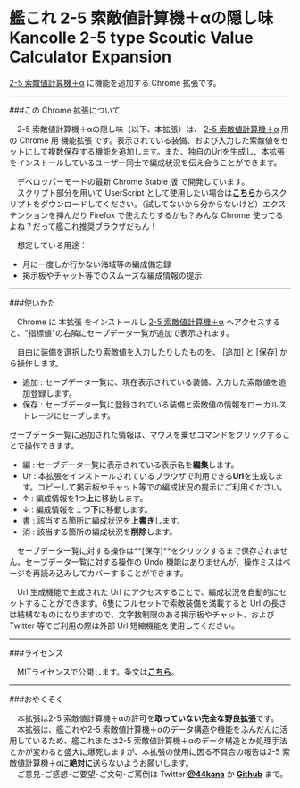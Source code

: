 艦これ 2-5 索敵値計算機＋αの隠し味 Kancolle 2-5 type Scoutic Value Calculator Expansion
======================================

[2-5 索敵値計算機＋α](http://tsoft-web.com/sub/kancolle/2-5/e/) に機能を追加する Chrome 拡張です。

---

###この Chrome 拡張について

　2-5 索敵値計算機＋αの隠し味（以下、本拡張）は、 [2-5 索敵値計算機＋α](http://tsoft-web.com/sub/kancolle/2-5/e/) 用の Chrome 用 機能拡張 です。表示されている装備、および入力した索敵値をセットにして複数保存する機能を追加します。また、独自のUrlを生成し、本拡張をインストールしているユーザー同士で編成状況を伝え合うことができます。

　デベロッパーモードの最新 Chrome Stable 版 で開発しています。  
　スクリプト部分を用いて UserScript として使用したい場合は[**こちら**](https://raw.githubusercontent.com/44kana/Kancolle-25-Calc-Expansion/master/scout25.user.js)からスクリプトをダウンロードしてください。（試してないから分からないけど）エクステンションを挿んだり Firefox で使えたりするかも？みんな Chrome 使ってるよね？だって艦これ推奨ブラウザだもん！

　想定している用途：

* 月に一度しか行かない海域等の編成備忘録
* 掲示板やチャット等でのスムーズな編成情報の提示

-----

###使いかた

　Chrome に 本拡張 をインストールし [2-5 索敵値計算機＋α](http://tsoft-web.com/sub/kancolle/2-5/e/) へアクセスすると、"指標値"の右隣にセーブデータ一覧が追加で表示されます。

　自由に装備を選択したり索敵値を入力したりしたものを、 [追加] と [保存] から操作します。

* 追加 : セーブデータ一覧に、現在表示されている装備、入力した索敵値を追加登録します。
* 保存 : セーブデータ一覧に登録されている装備と索敵値の情報をローカルストレージにセーブします。

セーブデータ一覧に追加された情報は、マウスを乗せコマンドをクリックすることで操作できます。

* 編 : セーブデータ一覧に表示されている表示名を**編集**します。
* Ur : 本拡張をインストールされているブラウザで利用できる**Url**を生成します。コピーして掲示板やチャット等での編成状況の提示にご利用ください。
* ↑ : 編成情報を1つ**上**に移動します。
* ↓ : 編成情報を１つ**下**に移動します。
* 書 : 該当する箇所に編成状況を**上書き**します。
* 消 : 該当する箇所の編成状況を**削除**します。

　セーブデータ一覧に対する操作は**[保存]**をクリックするまで保存されません。セーブデータ一覧に対する操作の Undo 機能はありませんが、操作ミスはページを再読み込みしてカバーすることができます。

　Url 生成機能で生成された Url にアクセスすることで、編成状況を自動的にセットすることができます。6隻にフルセットで索敵装備を満載すると Url の長さは結構なものになりますので、文字数制限のある掲示板やチャット、および Twitter 等でご利用の際は外部 Url 短縮機能を使用してください。

-----

###ライセンス

　MITライセンスで公開します。条文は[**こちら**](LICENSE)。

-----

###おやくそく

　本拡張は2-5 索敵値計算機＋αの許可を**取っていない完全な野良拡張**です。  
　本拡張は、艦これや2-5 索敵値計算機＋αのデータ構造や機能をふんだんに活用しているため、艦これまたは2-5 索敵値計算機＋αのデータ構造とか処理手法とかが変わると盛大に爆死しますが、本拡張の使用に因る不具合の報告は2-5 索敵値計算機＋αに**絶対に**送らないようお願いします。  
　ご意見･ご感想･ご要望･ご文句･ご罵倒は Twitter [**@44kana**](https://twitter.com/44kana) か [**Github**](https://github.com/44kana/Kancolle-Aircraft-Calculator-Expansion/issues) まで。  

